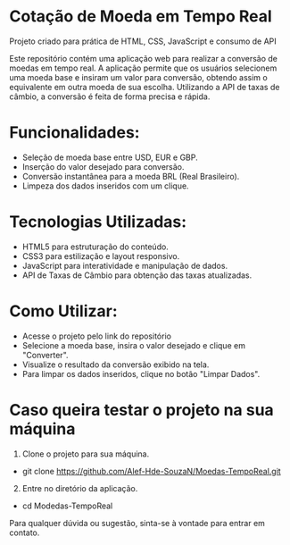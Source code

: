 # Cotação de Moeda em Tempo Real

Projeto criado para prática de HTML, CSS, JavaScript e consumo de API

Este repositório contém uma aplicação web para realizar a conversão de moedas em tempo real. A aplicação permite que os usuários selecionem uma moeda base e insiram um valor para conversão, obtendo assim o equivalente em outra moeda de sua escolha. Utilizando a API de taxas de câmbio, a conversão é feita de forma precisa e rápida.

# Funcionalidades:
 - Seleção de moeda base entre USD, EUR e GBP.
 - Inserção do valor desejado para conversão.
 - Conversão instantânea para a moeda BRL (Real Brasileiro).
 - Limpeza dos dados inseridos com um clique.

# Tecnologias Utilizadas:
 - HTML5 para estruturação do conteúdo.
 - CSS3 para estilização e layout responsivo.
 - JavaScript para interatividade e manipulação de dados.
 - API de Taxas de Câmbio para obtenção das taxas atualizadas.

# Como Utilizar:
 - Acesse o projeto pelo link do repositório
 - Selecione a moeda base, insira o valor desejado e clique em "Converter".
 - Visualize o resultado da conversão exibido na tela.
 - Para limpar os dados inseridos, clique no botão "Limpar Dados".

# Caso queira testar o projeto na sua máquina
 1. Clone o projeto para sua máquina.
   - git clone https://github.com/Alef-Hde-SouzaN/Moedas-TempoReal.git
 2. Entre no diretório da aplicação.
   - cd Modedas-TempoReal


Para qualquer dúvida ou sugestão, sinta-se à vontade para entrar em contato.
